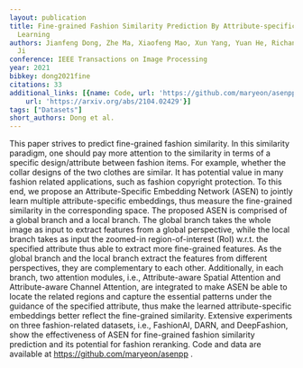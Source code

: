 ```yaml
---
layout: publication
title: Fine-grained Fashion Similarity Prediction By Attribute-specific Embedding
  Learning
authors: Jianfeng Dong, Zhe Ma, Xiaofeng Mao, Xun Yang, Yuan He, Richang Hong, Shouling
  Ji
conference: IEEE Transactions on Image Processing
year: 2021
bibkey: dong2021fine
citations: 33
additional_links: [{name: Code, url: 'https://github.com/maryeon/asenpp'}, {name: Paper,
    url: 'https://arxiv.org/abs/2104.02429'}]
tags: ["Datasets"]
short_authors: Dong et al.
---
```

This paper strives to predict fine-grained fashion similarity. In this
similarity paradigm, one should pay more attention to the similarity in terms
of a specific design/attribute between fashion items. For example, whether the
collar designs of the two clothes are similar. It has potential value in many
fashion related applications, such as fashion copyright protection. To this
end, we propose an Attribute-Specific Embedding Network (ASEN) to jointly learn
multiple attribute-specific embeddings, thus measure the fine-grained
similarity in the corresponding space. The proposed ASEN is comprised of a
global branch and a local branch. The global branch takes the whole image as
input to extract features from a global perspective, while the local branch
takes as input the zoomed-in region-of-interest (RoI) w.r.t. the specified
attribute thus able to extract more fine-grained features. As the global branch
and the local branch extract the features from different perspectives, they are
complementary to each other. Additionally, in each branch, two attention
modules, i.e., Attribute-aware Spatial Attention and Attribute-aware Channel
Attention, are integrated to make ASEN be able to locate the related regions
and capture the essential patterns under the guidance of the specified
attribute, thus make the learned attribute-specific embeddings better reflect
the fine-grained similarity. Extensive experiments on three fashion-related
datasets, i.e., FashionAI, DARN, and DeepFashion, show the effectiveness of
ASEN for fine-grained fashion similarity prediction and its potential for
fashion reranking. Code and data are available at
https://github.com/maryeon/asenpp .